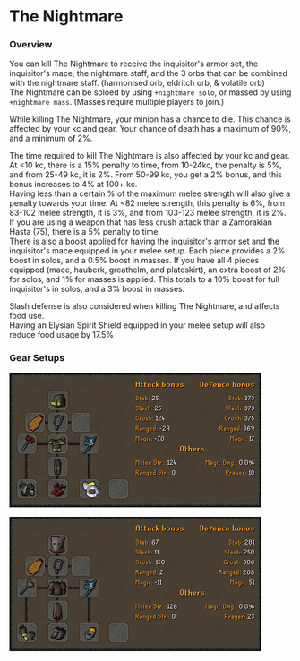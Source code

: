 # The Nightmare

### Overview

You can kill The Nightmare to receive the inquisitor's armor set, the inquisitor's mace, the nightmare staff, and the 3 orbs that can be combined with the nightmare staff. \(harmonised orb, eldritch orb, & volatile orb\)  
The Nightmare can be soloed by using `+nightmare solo`, or massed by using `+nightmare mass`. \(Masses require multiple players to join.\)  
  
While killing The Nightmare, your minion has a chance to die. This chance is affected by your kc and gear. Your chance of death has a maximum of 90%, and a minimum of 2%.  
  
The time required to kill The Nightmare is also affected by your kc and gear.  
At &lt;10 kc, there is a 15% penalty to time, from 10-24kc, the penalty is 5%, and from 25-49 kc, it is 2%. From 50-99 kc, you get a 2% bonus, and this bonus increases to 4% at 100+ kc.  
Having less than a certain % of the maximum melee strength will also give a penalty towards your time. At  &lt;82 melee strength, this penalty is 6%, from 83-102 melee strength, it is 3%, and from 103-123 melee strength, it is 2%.  
If you are using a weapon that has less crush attack than a Zamorakian Hasta \(75\), there is a 5% penalty to time.  
There is also a boost applied for having the inquisitor's armor set and the inquisitor's mace equipped in your melee setup. Each piece provides a 2% boost in solos, and a 0.5% boost in masses. If you have all 4 pieces equipped \(mace, hauberk, greathelm, and plateskirt\), an extra boost of 2% for solos, and 1% for masses is applied. This totals to a 10% boost for full inquisitor's in solos, and a 3% boost in masses.  
  
Slash defense is also considered when killing The Nightmare, and affects food use.  
Having an Elysian Spirit Shield equipped in your melee setup will also reduce food usage by 17.5%

### Gear Setups

![BIS setup if you don&apos;t have any inquisitor&apos;s pieces.](../.gitbook/assets/nightmarenoinquis.png)

![BIS setup with full inquisitor&apos;s.](../.gitbook/assets/nightmareinquis.png)




